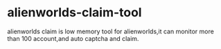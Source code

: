 # alienworlds-claim-tool
alienworlds claim is low memory tool for alienworlds,it can monitor more than 100 account,and auto captcha and claim.
